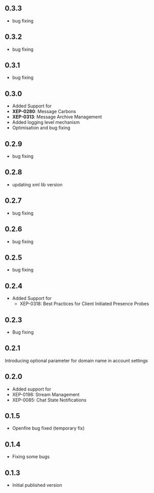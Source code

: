 ## 0.3.3
- bug fixing

## 0.3.2
- bug fixing

## 0.3.1
- bug fixing

## 0.3.0
- Added Support for
 - __XEP-0280__: Message Carbons
 - __XEP-0313__: Message Archive Management
 - Added logging level mechanism
 - Optimisation and bug fixing

## 0.2.9
- bug fixing

## 0.2.8
- updating xml lib version

## 0.2.7
- bug fixing

## 0.2.6
- bug fixing

## 0.2.5
- bug fixing
## 0.2.4

- Added Support for
  - XEP-0318: Best Practices for Client Initiated Presence Probes

## 0.2.3

- Bug fixing

## 0.2.1

Introducing optional parameter for domain name in account settings

## 0.2.0

- Added support for
 - XEP-0198: Stream Management
 - XEP-0085: Chat State Notifications

## 0.1.5

- Openfire bug fixed (temporary fix)

## 0.1.4

- Fixing some bugs

## 0.1.3

- Initial published version
